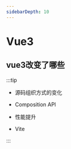 ```yaml
---
sidebarDepth: 10
---
```


# Vue3

## vue3改变了哪些

:::tip

- 源码组织方式的变化

- Composition APl

- 性能提升

- Vite

:::
